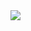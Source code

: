 <img src="https://github-readme-stats.vercel.app/api/top-langs/?username=mk-ehe&size_weight=1&count_weight=0&theme=dark&langs_count=6">
